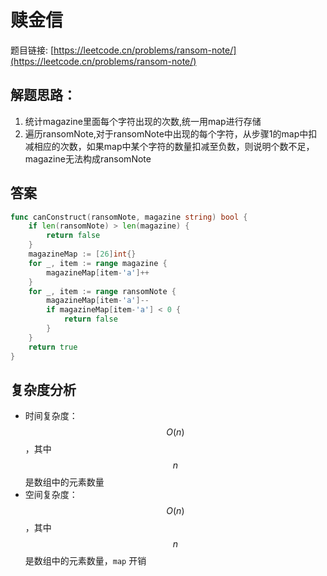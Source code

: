 # 赎金信

题目链接: [https://leetcode.cn/problems/ransom-note/](https://leetcode.cn/problems/ransom-note/)

## 解题思路：

1. 统计magazine里面每个字符出现的次数,统一用map进行存储
2. 遍历ransomNote,对于ransomNote中出现的每个字符，从步骤1的map中扣减相应的次数，如果map中某个字符的数量扣减至负数，则说明个数不足，magazine无法构成ransomNote

## 答案

```go
func canConstruct(ransomNote, magazine string) bool {
    if len(ransomNote) > len(magazine) {
        return false
    }
    magazineMap := [26]int{}
    for _, item := range magazine {
        magazineMap[item-'a']++
    }
    for _, item := range ransomNote {
        magazineMap[item-'a']--
        if magazineMap[item-'a'] < 0 {
            return false
        }
    }
    return true
}
```

## 复杂度分析

* 时间复杂度：$$O(n)$$，其中 $$n$$ 是数组中的元素数量
* 空间复杂度：$$O(n)$$，其中 $$n$$ 是数组中的元素数量，`map` 开销
